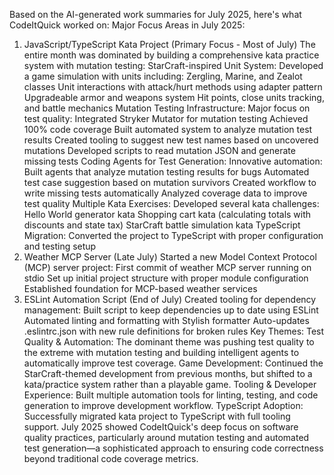 ﻿---
layout: post
name: July Side Project Summary
description: AI Summaries of work completed on side projects
image: spartan_zombie.webp
time: "2m:24s"
tags: quality all
---
Based on the AI-generated work summaries for July 2025, here's what CodeItQuick worked on:
Major Focus Areas in July 2025:
1. JavaScript/TypeScript Kata Project (Primary Focus - Most of July)
   The entire month was dominated by building a comprehensive kata practice system with mutation testing:
   StarCraft-inspired Unit System: Developed a game simulation with units including:
   Zergling, Marine, and Zealot classes
   Unit interactions with attack/hurt methods using adapter pattern
   Upgradeable armor and weapons system
   Hit points, close units tracking, and battle mechanics
   Mutation Testing Infrastructure: Major focus on test quality:
   Integrated Stryker Mutator for mutation testing
   Achieved 100% code coverage
   Built automated system to analyze mutation test results
   Created tooling to suggest new test names based on uncovered mutations
   Developed scripts to read mutation JSON and generate missing tests
   Coding Agents for Test Generation: Innovative automation:
   Built agents that analyze mutation testing results for bugs
   Automated test case suggestion based on mutation survivors
   Created workflow to write missing tests automatically
   Analyzed coverage data to improve test quality
   Multiple Kata Exercises: Developed several kata challenges:
   Hello World generator kata
   Shopping cart kata (calculating totals with discounts and state tax)
   StarCraft battle simulation kata
   TypeScript Migration: Converted the project to TypeScript with proper configuration and testing setup
2. Weather MCP Server (Late July)
   Started a new Model Context Protocol (MCP) server project:
   First commit of weather MCP server running on stdio
   Set up initial project structure with proper module configuration
   Established foundation for MCP-based weather services
3. ESLint Automation Script (End of July)
   Created tooling for dependency management:
   Built script to keep dependencies up to date using ESLint
   Automated linting and formatting with Stylish formatter
   Auto-updates .eslintrc.json with new rule definitions for broken rules
   Key Themes:
   Test Quality & Automation: The dominant theme was pushing test quality to the extreme with mutation testing and building intelligent agents to automatically improve test coverage.
   Game Development: Continued the StarCraft-themed development from previous months, but shifted to a kata/practice system rather than a playable game.
   Tooling & Developer Experience: Built multiple automation tools for linting, testing, and code generation to improve development workflow.
   TypeScript Adoption: Successfully migrated kata project to TypeScript with full tooling support.
   July 2025 showed CodeItQuick's deep focus on software quality practices, particularly around mutation testing and automated test generation—a sophisticated approach to ensuring code correctness beyond traditional code coverage metrics.